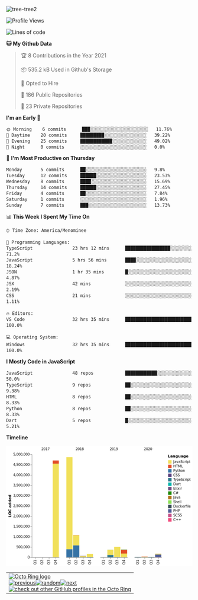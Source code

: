 ![tree-tree2](https://user-images.githubusercontent.com/15727947/99866266-688a6380-2b75-11eb-958b-273006b198d8.jpg)


<!--START_SECTION:waka-->
![Profile Views](http://img.shields.io/badge/Profile%20Views-0-blue)

![Lines of code](https://img.shields.io/badge/From%20Hello%20World%20I%27ve%20Written-12.4%20million%20lines%20of%20code-blue)

**🐱 My Github Data** 

> 🏆 8 Contributions in the Year 2021
 > 
> 📦 535.2 kB Used in Github's Storage 
 > 
> 💼 Opted to Hire
 > 
> 📜 186 Public Repositories 
 > 
> 🔑 23 Private Repositories  
 > 
**I'm an Early 🐤** 

```text
🌞 Morning    6 commits      ███░░░░░░░░░░░░░░░░░░░░░░   11.76% 
🌆 Daytime    20 commits     █████████░░░░░░░░░░░░░░░░   39.22% 
🌃 Evening    25 commits     ████████████░░░░░░░░░░░░░   49.02% 
🌙 Night      0 commits      ░░░░░░░░░░░░░░░░░░░░░░░░░   0.0%

```
📅 **I'm Most Productive on Thursday** 

```text
Monday       5 commits      ██░░░░░░░░░░░░░░░░░░░░░░░   9.8% 
Tuesday      12 commits     ██████░░░░░░░░░░░░░░░░░░░   23.53% 
Wednesday    8 commits      ████░░░░░░░░░░░░░░░░░░░░░   15.69% 
Thursday     14 commits     ██████░░░░░░░░░░░░░░░░░░░   27.45% 
Friday       4 commits      ██░░░░░░░░░░░░░░░░░░░░░░░   7.84% 
Saturday     1 commits      ░░░░░░░░░░░░░░░░░░░░░░░░░   1.96% 
Sunday       7 commits      ███░░░░░░░░░░░░░░░░░░░░░░   13.73%

```


📊 **This Week I Spent My Time On** 

```text
⌚︎ Time Zone: America/Menominee

💬 Programming Languages: 
TypeScript               23 hrs 12 mins      █████████████████░░░░░░░░   71.2% 
JavaScript               5 hrs 56 mins       ████░░░░░░░░░░░░░░░░░░░░░   18.24% 
JSON                     1 hr 35 mins        █░░░░░░░░░░░░░░░░░░░░░░░░   4.87% 
JSX                      42 mins             ░░░░░░░░░░░░░░░░░░░░░░░░░   2.19% 
CSS                      21 mins             ░░░░░░░░░░░░░░░░░░░░░░░░░   1.11%

🔥 Editors: 
VS Code                  32 hrs 35 mins      █████████████████████████   100.0%

💻 Operating System: 
Windows                  32 hrs 35 mins      █████████████████████████   100.0%

```

**I Mostly Code in JavaScript** 

```text
JavaScript               48 repos            ████████████░░░░░░░░░░░░░   50.0% 
TypeScript               9 repos             ██░░░░░░░░░░░░░░░░░░░░░░░   9.38% 
HTML                     8 repos             ██░░░░░░░░░░░░░░░░░░░░░░░   8.33% 
Python                   8 repos             ██░░░░░░░░░░░░░░░░░░░░░░░   8.33% 
Dart                     5 repos             █░░░░░░░░░░░░░░░░░░░░░░░░   5.21%

```


**Timeline**

![Chart not found](https://raw.githubusercontent.com/ianlikono/ianlikono/master/charts/bar_graph.png) 


<!--END_SECTION:waka-->


<table><tbody><tr><td><a href="https://octo-ring.com/"><img src="https://octo-ring.com/static/img/widget/top.png" width="99%" alt="Octo Ring logo" align="top"></a><br><a href="https://octo-ring.com/p/ianlikono/prev"><img src="https://octo-ring.com/static/img/widget/prev.png" width="33%" alt="previous" align="top" title="previous profile"></a><a href="https://octo-ring.com/p/ianlikono/random"><img src="https://octo-ring.com/static/img/widget/random.png" width="33%" alt="random" align="top" title="random profile"></a><a href="https://octo-ring.com/p/ianlikono/next"><img src="https://octo-ring.com/static/img/widget/next.png" width="33%" alt="next" align="top" title="next profile"></a><br><a href="https://octo-ring.com/"><img src="https://octo-ring.com/static/img/widget/bottom.png" width="99%" alt="check out other GitHub profiles in the Octo Ring" align="top"></a></td></tr></tbody></table>
